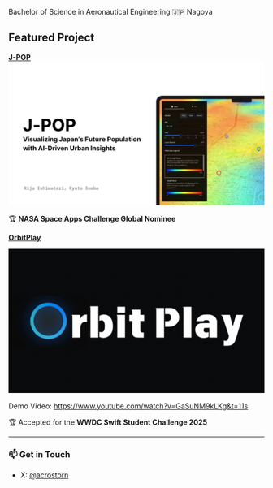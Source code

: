 Bachelor of Science in Aeronautical Engineering 🇯🇵 Nagoya  

## Featured Project

[**J-POP**](https://github.com/acrostorn/J-POP)
![J-POP](https://github.com/acrostorn/J-POP/raw/main/images/Thumbnail.jpg)


🏆 **NASA Space Apps Challenge Global Nominee**


[**OrbitPlay**](https://github.com/acrostorn/OrbitPlay)

![OrbitPlay](https://github.com/acrostorn/OrbitPlay/blob/main/Image/icon.png?raw=true)

Demo Video: https://www.youtube.com/watch?v=GaSuNM9kLKg&t=11s

🏆 Accepted for the **WWDC Swift Student Challenge 2025**

---

### 📫 Get in Touch

- X: [@acrostorn](https://x.com/acrostorn?s=21)  

